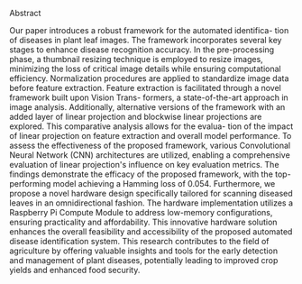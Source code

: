 Abstract

Our paper introduces a robust framework for the automated identifica- tion of diseases in plant leaf images. 
The framework incorporates several key stages to enhance disease recognition accuracy. In the pre-processing phase, 
a thumbnail resizing technique is employed to resize images, minimizing the loss of critical image details while ensuring 
computational efficiency. Normalization procedures are applied to standardize image data before feature extraction. 
Feature extraction is facilitated through a novel framework built upon Vision Trans- formers, a state-of-the-art approach in image analysis. 
Additionally, alternative versions of the framework with an added layer of linear projection and blockwise linear projections are explored. 
This comparative analysis allows for the evalua- tion of the impact of linear projection on feature extraction and overall model performance. 
To assess the effectiveness of the proposed framework, various Convolutional Neural Network (CNN) architectures are utilized, 
enabling a comprehensive evaluation of linear projection's influence on key evaluation metrics. The findings demonstrate the efficacy of the proposed framework, 
with the top- performing model achieving a Hamming loss of 0.054. Furthermore, we propose a novel hardware design specifically 
tailored for scanning diseased leaves in an omnidirectional fashion. The hardware implementation utilizes a Raspberry Pi Compute 
Module to address low-memory configurations, ensuring practicality and affordability. This innovative hardware solution enhances the overall 
feasibility and accessibility of the proposed automated disease identification system. 
This research contributes to the field of agriculture by offering valuable insights and tools for the early detection and management of plant diseases, 
potentially leading to improved crop yields and enhanced food security.
